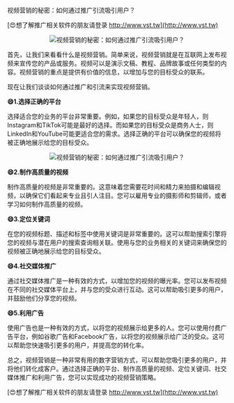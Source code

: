 视频营销的秘密：如何通过推广引流吸引用户？

[😍想了解推广相关软件的朋友请登录 http://www.vst.tw](http://www.vst.tw)

 <center><img src="https://vst.tw/MP4/tuiguang/png/5.png" alt="视频营销的秘密：如何通过推广引流吸引用户？"></center>

首先，让我们来看看什么是视频营销。简单来说，视频营销就是在互联网上发布视频来宣传您的产品或服务。视频可以是演示文稿、教程、品牌故事或任何类型的内容。视频营销的重点是提供有价值的信息，以增加与您的目标受众的联系。

现在让我们谈谈如何通过推广和引流来实现视频营销。

**😄1.选择正确的平台**

选择适合您的业务的平台非常重要。例如，如果您的目标受众是年轻人，则Instagram和TikTok可能是最好的选择。而如果您的目标受众是商务人士，则LinkedIn和YouTube可能更适合您的需求。选择正确的平台可以确保您的视频将被正确地展示给您的目标受众。

 <center><img src="https://vst.tw/MP4/tuiguang/png/6.png" alt="视频营销的秘密：如何通过推广引流吸引用户？"></center>

**😄2.制作高质量的视频**

制作高质量的视频是非常重要的。这意味着您需要花时间和精力来拍摄和编辑视频，以确保它们看起来专业且引人注目。您可以雇用专业的摄影师和剪辑师，或者学习如何制作高质量的视频。

**😄3.定位关键词**

在您的视频标题、描述和标签中使用关键词是非常重要的。这可以帮助搜索引擎将您的视频与潜在用户的搜索查询相关联。使用与您的业务相关的关键词来确保您的视频被正确地展示给您的目标受众。

**😄4.社交媒体推广**

通过社交媒体推广是一种有效的方式，以增加您的视频的曝光率。您可以发布视频在不同的社交媒体平台上，并与您的受众进行互动。这可以帮助吸引更多的用户，并鼓励他们分享您的视频。

**😄5.利用广告**

使用广告也是一种有效的方式，以将您的视频展示给更多的人。您可以使用付费广告平台，例如谷歌广告和Facebook广告，以将您的视频展示给广泛的受众。这可以帮助您快速吸引更多的用户，并提高您的转化率。

总之，视频营销是一种非常有用的数字营销方式，可以帮助您吸引更多的用户，并将他们转化成客户。通过选择正确的平台、制作高质量的视频、定位关键词、社交媒体推广和利用广告，您可以实现成功的视频营销策略。

[😍想了解推广相关软件的朋友请登录 http://www.vst.tw](http://www.vst.tw)



